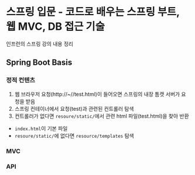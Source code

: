 # 스프링 입문 - 코드로 배우는 스프링 부트, 웹 MVC, DB 접근 기술
인프런의 스프링 강의 내용 정리

## Spring Boot Basis
### 정적 컨텐츠
1. 웹 브라우저 요청(http://~//test.html)이 들어오면 스프링의 내장 톰캣 서버가 요청을 받음 
2. 스프링 컨테이너에서 요청(test)과 관련된 컨트롤러 탐색
3. 컨트롤러가 없다면 `resoure/static/`에서 관련 html 파일(test.html)을 찾아 반환
* `index.html`이 기본 파일
* `resoure/static/`에 없다면 `resource/templates` 탐색
### MVC
### API
